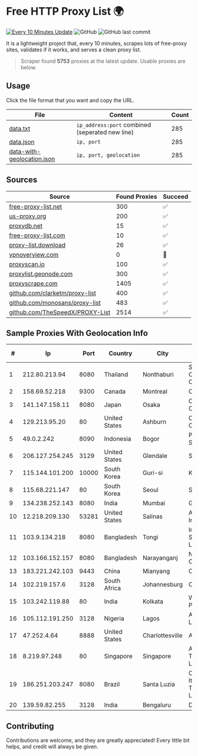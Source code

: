
# Free HTTP Proxy List 🌍

[![Every 10 Minutes Update](https://github.com/mertguvencli/http-proxy-list/actions/workflows/main.yml/badge.svg?branch=main)](https://github.com/mertguvencli/http-proxy-list/actions/workflows/main.yml)
![GitHub](https://img.shields.io/github/license/mertguvencli/http-proxy-list)
![GitHub last commit](https://img.shields.io/github/last-commit/mertguvencli/http-proxy-list)

It is a lightweight project that, every 10 minutes, scrapes lots of free-proxy sites, validates if it works, and serves a clean proxy list.


> Scraper found **5753** proxies at the latest update. Usable proxies are below.

## Usage

Click the file format that you want and copy the URL.


|File|Content|Count|
|----|-------|-----|
|[data.txt](https://raw.githubusercontent.com/mertguvencli/http-proxy-list/main/proxy-list/data.txt)|`ip_address:port` combined (seperated new line)|285|
|[data.json](https://raw.githubusercontent.com/mertguvencli/http-proxy-list/main/proxy-list/data.json)|`ip, port`|285|
|[data-with-geolocation.json](https://raw.githubusercontent.com/mertguvencli/http-proxy-list/main/proxy-list/data-with-geolocation.json)|`ip, port, geolocation`|285|

## Sources

|Source|Found Proxies|Succeed|
|------|-------------|-------|
|[free-proxy-list.net](https://free-proxy-list.net)|300|✅|
|[us-proxy.org](https://www.us-proxy.org)|200|✅|
|[proxydb.net](http://proxydb.net)|15|✅|
|[free-proxy-list.com](https://free-proxy-list.com/?page=&port=&type%5B%5D=http&type%5B%5D=https&up_time=0&search=Search)|10|✅|
|[proxy-list.download](https://www.proxy-list.download/HTTP)|26|✅|
|[vpnoverview.com](https://vpnoverview.com/privacy/anonymous-browsing/free-proxy-servers)|0|🚫|
|[proxyscan.io](https://www.proxyscan.io)|100|✅|
|[proxylist.geonode.com](https://proxylist.geonode.com/api/proxy-list?limit=300&page=1&sort_by=lastChecked&sort_type=desc&protocols=http,https)|300|✅|
|[proxyscrape.com](https://api.proxyscrape.com/v2/?request=displayproxies&protocol=http&timeout=10000&country=all&ssl=all&anonymity=all)|1405|✅|
|[github.com/clarketm/proxy-list](https://raw.githubusercontent.com/clarketm/proxy-list/master/proxy-list-raw.txt)|400|✅|
|[github.com/monosans/proxy-list](https://raw.githubusercontent.com/monosans/proxy-list/main/proxies/http.txt)|483|✅|
|[github.com/TheSpeedX/PROXY-List](https://raw.githubusercontent.com/TheSpeedX/PROXY-List/master/http.txt)|2514|✅|


## Sample Proxies With Geolocation Info

|#|Ip|Port|Country|City|Internet Service Provider|
|-|--|----|-------|----|-------------------------|
|1|212.80.213.94|8080|Thailand|Nonthaburi|Siamdata Communication Co.|
|2|158.69.52.218|9300|Canada|Montreal|OVH SAS|
|3|141.147.158.11|8080|Japan|Osaka|Oracle Corporation|
|4|129.213.95.20|80|United States|Ashburn|Oracle Corporation|
|5|49.0.2.242|8090|Indonesia|Bogor|PT Usaha Adi Sanggoro|
|6|206.127.254.245|3129|United States|Glendale|Spartan Host Ltd|
|7|115.144.101.200|10000|South Korea|Guri-si|Korea Telecom|
|8|115.68.221.147|80|South Korea|Seoul|SMILESERV|
|9|134.238.252.143|8080|India|Mumbai|Google LLC|
|10|12.218.209.130|53281|United States|Salinas|AT&T Services, Inc.|
|11|103.9.134.218|8080|Bangladesh|Tongi|Information Services Network Ltd|
|12|103.166.152.157|8080|Bangladesh|Narayanganj|Netzone Computers|
|13|183.221.242.103|9443|China|Mianyang|China Mobile|
|14|102.219.157.6|3128|South Africa|Johannesburg|Centracom|
|15|103.242.119.88|80|India|Kolkata|Web Werks India Pvt. Ltd.|
|16|105.112.191.250|3128|Nigeria|Lagos|Airtel Networks Limited|
|17|47.252.4.64|8888|United States|Charlottesville|Alibaba.com LLC|
|18|8.219.97.248|80|Singapore|Singapore|Alibaba (US) Technology Co., Ltd.|
|19|186.251.203.247|8080|Brazil|Santa Luzia|Companhia Itabirana Telecomunicações Ltda|
|20|139.59.82.255|3128|India|Bengaluru|DIGITALOCEAN|



## Contributing

Contributions are welcome, and they are greatly appreciated! Every
little bit helps, and credit will always be given.

